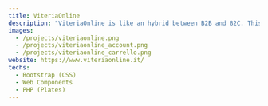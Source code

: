 ```yaml
---
title: ViteriaOnline
description: "ViteriaOnline is like an hybrid between B2B and B2C. This web-app offers a large catalogue of screws for retail.It's mainly designed for companies which are looking for large supplies."
images:
  - /projects/viteriaonline.png
  - /projects/viteriaonline_account.png
  - /projects/viteriaonline_carrello.png
website: https://www.viteriaonline.it/
techs:
  - Bootstrap (CSS)
  - Web Components
  - PHP (Plates)
---
```

